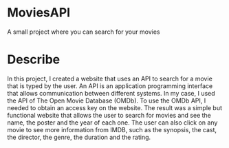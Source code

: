 # MoviesAPI

A small project where you can search for your movies

# Describe 

In this project, I created a website that uses an API to search for a movie that is typed by the user. 
An API is an application programming interface that allows communication between different systems. In my case, I used the API of The Open Movie Database (OMDb).
To use the OMDb API, I needed to obtain an access key on the website.
The result was a simple but functional website that allows the user to search for movies and see the name, the poster and the year of each one.
The user can also click on any movie to see more information from IMDB, such as the synopsis, the cast, the director, the genre, the duration and the rating.

